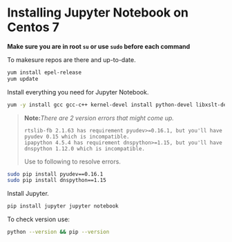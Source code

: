 # Installing Jupyter Notebook on Centos 7

**Make sure you are in root `su` or use `sudo` before each command**

To makesure repos are there and up-to-date.
```bash
yum install epel-release
yum update
```
Install everything you need for Jupyter Notebook.
```bash
yum -y install gcc gcc-c++ kernel-devel install python-devel libxslt-devel libffi-devel openssl-devel python-pip
```
>**Note:**_There are 2 version errors that might come up._                                                 
>                                                                                                          
>`rtslib-fb 2.1.63 has requirement pyudev>=0.16.1, but you'll have pyudev 0.15 which is incompatible.`     
>`ipapython 4.5.4 has requirement dnspython>=1.15, but you'll have dnspython 1.12.0 which is incompatible.`
>                                                                                                          
>Use to following to resolve errors.                                                                       
```bash                                                                                                   
sudo pip install pyudev==0.16.1                                                                           
sudo pip install dnspython==1.15                                                                          
```                                                                                                       
Install Jupyter.
```bash
pip install jupyter jupyter notebook
```

To check version use:
```bash
python --version && pip --version
```
